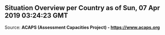 ## Situation Overview per Country as of Sun, 07 Apr 2019 03:24:23 GMT

Source: **ACAPS (Assessment Capacities Project) - https://www.acaps.org**